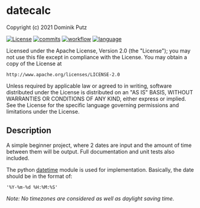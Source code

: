# datecalc

Copyright (c) 2021 Dominik Putz

[![License](https://img.shields.io/badge/License-Apache%202.0-blue.svg)](https://opensource.org/licenses/Apache-2.0)
[![commits](https://img.shields.io/github/last-commit/DominikPutz/datecalc)](https://github.com/DominikPutz/datecalc/commits/main)
[![workflow](https://img.shields.io/github/workflow/status/DominikPutz/datecalc/Run%20tests)](https://github.com/DominikPutz/datecalc/actions/workflows/pytest.yml)
[![language](https://img.shields.io/github/languages/top/DominikPutz/datecalc?color=violet)](https://www.python.org/)

Licensed under the Apache License, Version 2.0 (the "License");
you may not use this file except in compliance with the License.
You may obtain a copy of the License at

    http://www.apache.org/licenses/LICENSE-2.0

Unless required by applicable law or agreed to in writing, software
distributed under the License is distributed on an "AS IS" BASIS,
WITHOUT WARRANTIES OR CONDITIONS OF ANY KIND, either express or implied.
See the License for the specific language governing permissions and
limitations under the License.

## Description
A simple beginner project, where 2 dates are input and the amount of time between them will be output.
Full documentation and unit tests also included.

The python [datetime](https://www.w3schools.com/python/python_datetime.asp) module is used for implementation.
Basically, the date should be in the format of:

    '%Y-%m-%d %H:%M:%S'

*Note: No timezones are considered as well as daylight saving time.*
